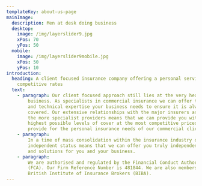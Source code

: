 ```yaml
---
templateKey: about-us-page
mainImage:
  description: Men at desk doing business
  desktop:
    image: /img/layerslider9.jpg
    xPos: 70
    yPos: 50
  mobile:
    image: /img/layerslider9mobile.jpg
    xPos: 50
    yPos: 10
introduction:
  heading: A client focused insurance company offering a personal service at
    competitive rates
  text:
    - paragraph: Our client focused approach still lies at the very heart of our
        business. As specialists in commercial insurance we can offer the care
        and technical expertise your business needs to ensure it is always fully
        covered. Our extensive relationships with the major insurers as well as
        the more specialist providers means that we can provide you with the
        highest possible levels of cover at the most competitive prices. We also
        provide for the personal insurance needs of our commercial clients.
    - paragraph:
        In a time of mass consolidation within the insurance industry our
        independent status means that we can offer you truly independent advice
        and solutions for you and your business.
    - paragraph:
        We are authorised and regulated by the Financial Conduct Authority
        (FCA). Our Firm Reference Number is 481844. We are also members of the
        British Institute of Insurance Brokers (BIBA).
---
```


